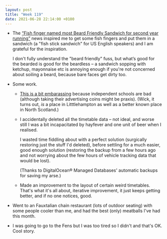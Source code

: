 ```yaml
---
layout: post
title: "Week 119"
date: 2021-06-28 22:14:00 +0100
---
```


- The [“Fish finger named most Beard Friendly Sandwich for second year running”](https://kmflett.wordpress.com/2021/06/22/fish-finger-named-most-beard-friendly-sandwich-for-second-year-running/) news inspired me to get some fish fingers and put them in a sandwich (a "fish stick sandwich" for US English speakers) and I am grateful for the inspiration.

  I don't fully understand the "beard friendly" fuss, but what’s good for the bearded is good for the beardless – a sandwich sopping with ketchup, mayonnaise etc is annoying enough if you're not concerned about soiling a beard, because bare faces get dirty too.

- Some work.

  - [This is a bit embarassing](https://twitter.com/EwsTrains_Deal/status/1407770973298905095/photo/1)
    because independent schools are bad (although taking their advertising coins might be praxis).
    (Wick, it turns out, _is_ a place in Litttlehampton as well as a better known place in North Scotland.)

  - I accidentally deleted all the timetable data – not ideal,
    and worse still I was a bit incapacitated by hayfever and one unit of beer when I realised.

    I wasted time fiddling about with a perfect solution (surgically restoring just the stuff I'd deleted),
    before settling for a much easier,
    good enough solution (restoring the backup from a few hours ago and not worrying about the few hours of vehicle tracking data that would be lost).

    (Thanks to DigitalOcean® Managed Databases' automatic backups for saving my arse.)

  - Made an improvement to the layout of certain weird timetables. That's what it's all about, iterative improvement, it just keeps getting better, and if no one notices, good.

- Went to an Fauxtalian chain restaurant (lots of outdoor seating) with some people cooler than me,
  and had the best (only) meatballs I've had this month.

- I was going to go to the Fens but I was too tired so I didn't and that's OK. Cool story.
